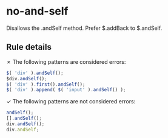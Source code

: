 # no-and-self

Disallows the .andSelf method. Prefer $.addBack to $.andSelf.

## Rule details

✗ The following patterns are considered errors:
```js
$( 'div' ).andSelf();
$div.andSelf();
$( 'div' ).first().andSelf();
$( 'div' ).append( $( 'input' ).andSelf() );
```

✓ The following patterns are not considered errors:
```js
andSelf();
[].andSelf();
div.andSelf();
div.andSelf;
```
